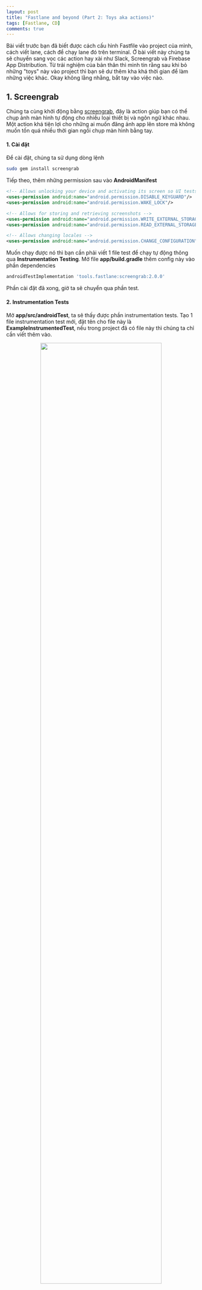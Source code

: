 ```yaml
---
layout: post
title: "Fastlane and beyond (Part 2: Toys aka actions)"
tags: [Fastlane, CD]
comments: true
--- 
```


Bài viết trước bạn đã biết được cách cấu hình Fastfile vào project của mình, cách viết lane, cách để chạy lane đó trên terminal. Ở bài viết này chúng ta sẽ chuyển sang vọc các action hay xài như Slack, Screengrab và Firebase App Distribution. Từ trải nghiệm của bản thân thì minh tin rằng sau khi bỏ những "toys" này vào project thì bạn sẽ dư thêm kha khá thời gian để làm những việc khác. Okay không lằng nhằng, bắt tay vào việc nào.

## 1. Screengrab

Chúng ta cùng khởi động bằng [screengrab](https://docs.fastlane.tools/actions/screengrab/), đây là action giúp bạn có thể chụp ảnh màn hình tự động cho nhiều loại thiết bị và ngôn ngữ khác nhau. Một action khá tiện lợi cho những ai muốn đăng ảnh app lên store mà không muốn tốn quá nhiều thời gian ngồi chụp màn hình bằng tay.

#### 1. Cài đặt

Để cài đặt, chúng ta sử dụng dòng lệnh

```bash
sudo gem install screengrab
```

Tiếp theo, thêm những permission sau vào **AndroidManifest**

```xml
<!-- Allows unlocking your device and activating its screen so UI tests can succeed -->
<uses-permission android:name="android.permission.DISABLE_KEYGUARD"/>
<uses-permission android:name="android.permission.WAKE_LOCK"/>

<!-- Allows for storing and retrieving screenshots -->
<uses-permission android:name="android.permission.WRITE_EXTERNAL_STORAGE" />
<uses-permission android:name="android.permission.READ_EXTERNAL_STORAGE" />

<!-- Allows changing locales -->
<uses-permission android:name="android.permission.CHANGE_CONFIGURATION" />
```

Muốn chạy được nó thì bạn cần phải viết 1 file test để chạy tự động thông qua **Instrumentation Testing**. Mở file **app/build.gradle** thêm config này vào phần dependencies

```bash
androidTestImplementation 'tools.fastlane:screengrab:2.0.0'
```

Phần cài đặt đã xong, giờ ta sẽ chuyển qua phần test.

#### 2. Instrumentation Tests

Mở **app/src/androidTest**, ta sẽ thấy được phần instrumentation tests. Tạo 1 file instrumentation test mới, đặt tên cho file này là **ExampleInstrumentedTest**, nếu trong project đã có file này thì chúng ta chỉ cần viết thêm vào.

<p align="center" >
  <img src="/images/blog_illustration/instrumented_test.png" width="80%" />
</p>

Thêm đoạn code sau vào file ExampleInstrumentedTest

```kotlin
import androidx.test.espresso.Espresso
import androidx.test.espresso.action.ViewActions
import androidx.test.espresso.assertion.ViewAssertions
import androidx.test.espresso.matcher.ViewMatchers
import androidx.test.rule.ActivityTestRule
import org.junit.Rule
import org.junit.Test
import org.junit.runner.RunWith
import org.junit.runners.JUnit4
import tools.fastlane.screengrab.Screengrab
import tools.fastlane.screengrab.UiAutomatorScreenshotStrategy
import tools.fastlane.screengrab.locale.LocaleTestRule

@RunWith(JUnit4::class)
class ExampleInstrumentedTest {
    // JVMField needed!
    @Rule
    @JvmField
    val localeTestRule = LocaleTestRule()

    @get:Rule
    val activityRule = ActivityTestRule(MainActivity::class.java, false, false)

    @Test
    fun testTakeScreenshot() {
        activityRule.launchActivity(null)

        // 1. Prepares to take a screenshot of the app
        Screengrab.setDefaultScreenshotStrategy(UiAutomatorScreenshotStrategy())
        Espresso.onView(ViewMatchers.withId(R.id.btnAsk))
            .check(ViewAssertions.matches(ViewMatchers.isDisplayed()))

        // 2. Takes a screenshot of the first screen
        Screengrab.screenshot("magic_ball_before_click")

        // 3. Selects the Ask button and triggers a click on it
        Espresso.onView(ViewMatchers.withId(R.id.btnAsk))
            .perform(ViewActions.click())

        // 4. Take another screenshot
        Screengrab.screenshot("magic_ball_after_click")
    }
}
```

Bây giờ mỗi lần bạn build file apk thì folder chứa apk sẽ chia ra làm 2 loại, 1 là file apk thông thường, còn lại là apk test để chạy automation cho UI.

Chạy lệnh này 

```bash
./gradlew assembleDebug assembleAndroidTest
```

Sau khi tiến trình chạy xong thì ta sẽ có được 2 folders chứa apk thông thường và apk test như trong hình

<p align="center" >
  <img src="/images/blog_illustration/assemble_test.png" />
</p>

Khâu chuẩn bị đã hoàn tất, giờ chúng ta sẽ chụp màn hình tự động thông qua fastlane.

#### 3. Screenshot

Khởi tạo Screengrabfile, đây là file lưu toàn bộ config cho screengrab

```bash
bundle exec fastlane screengrab init
```

Ta sẽ config Screengrabfile như sau

```ruby
# Set the path to the Android SDK
android_home('$PATH')

# Starts adb in root mode, giving you elevated permissions to writing to the device
use_adb_root(true)

# Sets the unique package name of your app
app_package_name('com.huypham.fastlaneandbeyond')

# The file path to the app APK and test APK files
app_apk_path('app/build/outputs/apk/debug/app-debug.apk')
tests_apk_path('app/build/outputs/apk/androidTest/debug/app-debug-androidTest.apk')

# Designates the areas where you want to create screenshots
locales(['en-US', 'fr-FR'])

# If set to true, this clears all previously-generated screenshots in your local output directory before creating new ones
clear_previous_screenshots(true)
```

Để mình giải thích chút về đoạn config:

1. Đầu tiên ta sẽ lấy path dẫn đến Android SDK. 
2. Tiếp theo ta config để có thể chạy `adb` từ root mode, điều này cho phép ta có quyền truy cập vào device. 
3. Dẫn package name và đường dẫn đến thư mục chứa apk và apk test như phần trên ta đã chuẩn bị. 
4. Khu vực mà bạn muốn ảnh xuất ra với ngôn ngữ nơi đó, ở đây mình để tiếng Anh và tiếng Pháp.
5. Cuối cùng là thiết lập xóa toàn bộ những ảnh đã chụp ở lần chụp trước.

Chạy test thử trên emulator device, bạn cần phải check `adb` trên máy mình. Chạy lệnh sau để check

```bash
adb devices
```

Nếu không có thì hãy thêm dòng config sau vào file `.zshrc`

```bash
export ANDROID_HOME=/Users/$USER/Library/Android/sdk
export PATH=${PATH}:$ANDROID_HOME/tools:$ANDROID_HOME/platform-tools
```

Giờ ta sẽ lệnh sau để kích hoạt chức năng chụp màn hình tự động của action screengrab

```bash
bundle exec fastlane screengrab
```

Ta sẽ được kết quả như sau 

<p align="center" >
  <img src="/images/blog_illustration/screengrab_result.png" width="70%"/>
</p>


Ta sẽ viết 1 lane để có thể thực hiện build file apk và chụp màn hình tự động

```ruby
desc "Build debug and test APK for screenshots"
lane :build_for_screengrab do
  gradle(
    task: 'clean'
  )
  gradle(
    task: 'assemble',
    build_type: 'Debug'
  )
  gradle(
    task: 'assemble',
    build_type: 'AndroidTest'
  )
end
```

Để chạy lane này thì ta sẽ nối 2 lần chạy fastlane lại như đoạn lệnh sau

```bash
bundle exec fastlane build_for_screengrab && bundle exec fastlane screengrab
```

Okay, vậy là xong action đầu tiên. Tiếp theo chúng ta cùng đến với Slack action, tìm hiểu cách gửi tin nhắn và file apk tự động lên Slack.

## 2. Slack

Với Slack action ta sẽ làm 2 việc đó là gửi tin nhắn và gửi file apk.

#### 1. Slack message

Ta sẽ sử dụng Webhook để gửi tin nhắn lên Slack. Bản chất của Webhook là Slack URL cho phép gửi mọi thứ real-time lên channel của Slack hoặc đến 1 người cụ thể. Để config Webhook ta làm theo hướng dẫn tại [incoming webhook app](https://api.slack.com/messaging/webhooks).

Copy URL vừa được tạo ra, paste nó vào file `.env`. Nếu bạn chưa biết file `.env` để làm gì thì hãy đọc lại [Part 1](https://coder7een.github.io/fastlane-p1-firstlook/) nhé. 

```ruby
# Add SLACK_URL NOTIFICATION
SLACK_MESSAGE_URL="https://hooks.slack.com/services/T00000000/B00000000/XXXXXXXXXXXXXXXXXXXXXXXX"
```

Ta viết lane để chạy action này như sau

```ruby
desc "Notify a message to Slack after run successful"
lane :notify_slack_message do
  ENV["SLACK_URL"]
  
  gradle(task: "clean assembleDebug")
  slack(
    message: "Slack Message Delivered Successfully",
    success: true,
    payload: {
      "Build Date" => Time.new.to_s,
      "Build By" => "huypham"
    }
  )
end
```

Kết quả thu được 

<p align="center" >
  <img src="/images/blog_illustration/slack/slack_message.png" width="60%"/>
</p>

Lane này sẽ thực hiện 2 actions, đầu tiên là gradle action, nó sẽ clean toàn bộ phần thư mục build sau đó thực hiện việc build cho variant debug. Tiếp theo là slack action, nó thực hiện việc hiển thị message ta muốn lên channel Slack đã được gán trước thông qua SLACK_URL.

#### 2. Slack file

Tuy nhiên, muốn share file apk lên Slack thì ta phải tạo một *app* trên Slack. Sử dụng link [https://api.slack.com/apps](https://api.slack.com/apps) này để tạo *app*.

Điền tên app và workspace sử dụng app

<p align="center" >
  <img src="/images/blog_illustration/slack/step_1.png" width="70%"/>
</p>

Chọn *Incoming Webhooks* trong phần Basic Information

<p align="center" >
  <img src="/images/blog_illustration/slack/step_2.png" width="70%"/>
</p>

Active Incoming webhook và nhấn vào `Add New Webhook to Workspace` để tạo ra URL cho app, nhớ chọn channel để app có thể gửi tin nhắn và file apk lên đó

<p align="center" >
  <img src="/images/blog_illustration/slack/step_3.png" width="60%"/>
</p>

Trong phần OAuth & Permission ta lấy **access_token** tại **Bot User OAuth Access Token**, đồng thời cài đặt Scope như trong hình

<p align="center" >
  <img src="/images/blog_illustration/slack/step_4.png" width="60%"/>
</p>

Giờ ta sẽ viết lane để có thể gửi file apk và message lên channel ta đã chọn. Nhưng đầu tiên ta cần config lại file `.env`

```ruby
# Add SLACK_URL & ACCESS_TOKEN
SLACK_URL="https://hooks.slack.com/services/T00000000/B00000000/XXXXXXXXXXXXXXXXXXXXXXXX"
ACCESS_TOKEN="xoxp-1482..."
```

```ruby
desc "Build a Debug APK & deploy to slack"
lane :slack_apk_build do |options|
  gradle(
    task: "assemble",
    build_type: options[:build_type],
    print_command: true
  )
  upload_to_slack
  slack(
    message: ":rocket: *Build #{options[:build_type]} APK Successful!* :rocket:",
    success: true,
    payload: {
      "Build Date" => Time.new.to_s,
      "Build By" => options[:build_type]
    }
  )
end

desc "Upload APK to Slack channel"
private_lane :upload_to_slack do
  file_path = lane_context[SharedValues::GRADLE_APK_OUTPUT_PATH]
  file_name = file_path.gsub(/\/.*\//,"")
  access_token = ENV["ACCESS_TOKEN"]
  channel_name = "your_channel_name"

  sh "echo Uploading " + file_name + " to Slack"
  sh "curl https://slack.com/api/files.upload -F token=\"" + access_token + "\" -F channels=\"" + channel_name + "\" -F title=\"" + file_name + "\" -F filename=\"" + file_name + "\" -F file=@" + file_path
end
```

Trước khi chạy thử lane thì bạn nhớ điền tên channel đã đăng kí vào phần **channel_name**, ok chạy thử nào 

```bash
bundle exec fastlane slack_apk_build build_type:"debug"
```

Kết quả thu được 

<p align="center" >
  <img src="/images/blog_illustration/slack/slack_apk.png" width="60%"/>
</p>

Ở lane trên ta thấy có cú pháp |options| và **private_lane**, để mình giải thích chút về 2 cú pháp này. **privat_lane** đây là lane giúp bạn viết những đoạn script có thể reuse nhiều lần, lane này chỉ có thể chạy khi được gọi ở 1 lane không phải private. Còn |options| là cú pháp giúp bạn có thể truyền param vào câu lệnh khi chạy trên command line như ví dụ trên là *build_type:"debug"*. Để hiểu rõ hơn, tham khảo [Passing Parameters](https://docs.fastlane.tools/advanced/lanes/#passing-parameters) và [Private lanes](https://docs.fastlane.tools/advanced/lanes/#private-lanes). 

Okay giờ còn 1 action cuối - Firebase App Distribution là bạn đã có thể ngồi rung đùi nhìn máy làm hết những việc mà trước kia bạn phải ngồi làm tay từng cái.

## 3. Firebase App Distribution

Đây là tool giúp bạn đưa file apk đến cho tester soi bug. Đầu tiên bạn cần phải tạo project Firebase thông qua website này [Firebase website](https://firebase.google.com/). Nhấn vào **Go to console** và tạo một project mới, sau đó **Add Firebase to your Android app**. Bước này bạn chỉ cần làm theo hướng dẫn của Google là có thể hoàn thành. Khi đã hoàn thành những bước trên, vào *General Setting page* kéo xuống phần *Your app* và ghi lại **AppID**, chúng ta sẽ cần nó để config Fastlane.

 #### 1. Firebase CLI
 
Khi sử dụng Fastlane để upload file apk lên Firebase App Distribution, nó sẽ phải thông qua Firebase CLI để kết nối với server của Firebase. Tham khảo [CLI](https://firebase.google.com/docs/cli) để cài đặt hoặc update cho đúng với OS bạn đang xài.

Sau khi cài đặt xong, chạy lệnh sau để đăng nhập vào tài khoản Firebase của bạn

```bash
firebase login
```

#### 2. Firebase App Distribution Plugin

Chạy đoạn lệnh sau để cài đặt 

```bash
bundle exec fastlane add_plugin firebase_app_distribution
```

Bạn sẽ thấy được thông báo như sau

<p align="center" >
  <img src="/images/blog_illustration/slack/firebase_plugin.png" width="70%"/>
</p>

Nhấn `y` để hoàn tất cài đặt.

Tiếp theo, bạn hãy set group như trong hình

<p align="center" >
  <img src="/images/blog_illustration/slack/firebase_group.png" width="70%"/>
</p>

Bạn còn nhớ AppID lúc nãy chứ, hãy dán nó vào file `.env` như sau

```ruby
FIREBASE_APP_ID_ANDROID="1:123456789:android:abcd1234"
```

#### 3. Deploy

Chúng ta sẽ viết lane để deploy file apk cho variant debug lên cho những tester ở group vừa set phía trên 

```ruby
desc "Deploy latest debug to Firebase App Distribution"
lane :distribute do
  build_android_app(task: "assembleDebug")

  firebase_app_distribution(
    app: ENV['FIREBASE_APP_ID_ANDROID'],
    groups: "group_1",
    release_notes: Fastlane Release note Debug env
   )
 end
```

Chạy lane nào

```bash
bundle exec fastlane distribute
```

Check lại phần **App Distribution** trên Firebase để tận hưởng thành quả.

Qua part 1 và part 2 chắc hẳn bạn đã có thể dư được thêm chút thời gian để làm được nhiều việc hơn. Ở part 3 mình sẽ hướng dẫn bạn tích hợp CI (**Continuous Integration**) vào để việc tự động hóa được lên 1 tầm cao mới. 


